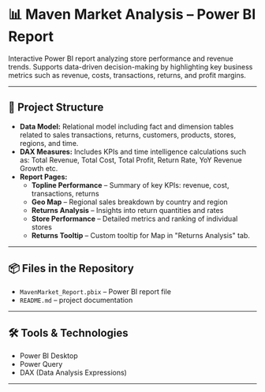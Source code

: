 # 📊 Maven Market Analysis – Power BI Report

Interactive Power BI report analyzing store performance and revenue trends. Supports data-driven decision-making by highlighting key business metrics such as revenue, costs, transactions, returns, and profit margins.

---

## 📁 Project Structure

- **Data Model:** Relational model including fact and dimension tables related to sales transactions, returns, customers, products, stores, regions, and time.
- **DAX Measures:** Includes KPIs and time intelligence calculations such as: Total Revenue, Total Cost, Total Profit, Return Rate, YoY Revenue Growth etc.
- **Report Pages:**
  - **Topline Performance** – Summary of key KPIs: revenue, cost, transactions, returns
  - **Geo Map** – Regional sales breakdown by country and region
  - **Returns Analysis** – Insights into return quantities and rates
  - **Store Performance** – Detailed metrics and ranking of individual stores
  - **Returns Tooltip** – Custom tooltip for Map in "Returns Analysis" tab.

---

## 📦 Files in the Repository

- `MavenMarket_Report.pbix` – Power BI report file  
- `README.md` – project documentation

---

## 🛠️ Tools & Technologies

- Power BI Desktop  
- Power Query  
- DAX (Data Analysis Expressions)

---
